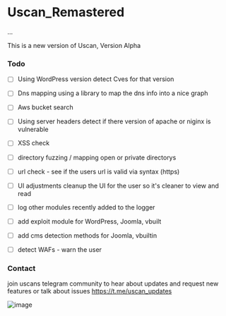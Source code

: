 # Uscan_Remastered
...

This is a new version of Uscan, Version Alpha

### Todo
- [ ] Using WordPress version detect Cves for that version
- [ ] Dns mapping using a library to map the dns info into a nice graph
- [ ] Aws bucket search
- [ ] Using server headers detect if there version of apache or niginx is vulnerable
- [ ] XSS check
- [ ] directory fuzzing / mapping open or private directorys
- [ ] url check - see if the users url is valid via syntax (https)
- [ ] UI adjustments cleanup the UI for the user so it's cleaner to view and read
- [ ] log other modules recently added to the logger
- [ ] add exploit module for WordPress, Joomla, vbuilt
- [ ] add cms detection methods for Joomla, vbuiltin
- [ ] detect WAFs - warn the user


### Contact
join uscans telegram community to hear about updates and request new features or talk about issues
<a href="https://t.me/uscan_updates">https://t.me/uscan_updates</a>


![image](https://imgur.com/CsiPC8X.gif)




